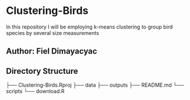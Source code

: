 # Clustering-Birds
In this repository I will be employing k-means clustering to group bird species by several size measurements

## Author: Fiel Dimayacyac

## Directory Structure

├── Clustering-Birds.Rproj
├── data
├── outputs
├── README.md
└── scripts
    └── download.R

